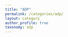 ```yaml
---
title: "ADP"
permalink: /categories/adp/
layout: category
author_profile: true
taxonomy: adp
---
```

